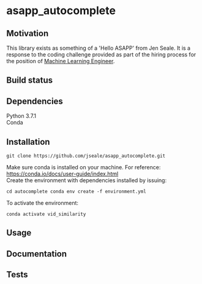 # asapp_autocomplete 

## Motivation 
This library exists as something of a 'Hello ASAPP' from Jen Seale. It is a response to the coding challenge provided as part of the hiring process for the position of [Machine Learning Engineer](https://jobs.lever.co/asapp-2/20112e96-2c3b-41e7-a602-61edb8e998b7).

## Build status 


## Dependencies 
Python 3.7.1<br />
Conda<br />

## Installation 
```
git clone https://github.com/jseale/asapp_autocomplete.git
```

Make sure conda is installed on your machine. For reference: https://conda.io/docs/user-guide/index.html <br />
Create the environment with dependencies installed by issuing: <br /> 

`cd autocomplete
conda env create -f environment.yml`

To activate the environment:<br />
 ```
 conda activate vid_similarity
 ```

## Usage 

## Documentation


## Tests

